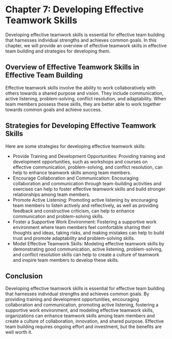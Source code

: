 Chapter 7: Developing Effective Teamwork Skills
===============================================

Developing effective teamwork skills is essential for effective team building that harnesses individual strengths and achieves common goals. In this chapter, we will provide an overview of effective teamwork skills in effective team building and strategies for developing them.

Overview of Effective Teamwork Skills in Effective Team Building
----------------------------------------------------------------

Effective teamwork skills involve the ability to work collaboratively with others towards a shared purpose and vision. They include communication, active listening, problem-solving, conflict resolution, and adaptability. When team members possess these skills, they are better able to work together towards common goals and achieve success.

Strategies for Developing Effective Teamwork Skills
---------------------------------------------------

Here are some strategies for developing effective teamwork skills:

* Provide Training and Development Opportunities: Providing training and development opportunities, such as workshops and courses on effective communication, problem-solving, and conflict resolution, can help to enhance teamwork skills among team members.
* Encourage Collaboration and Communication: Encouraging collaboration and communication through team-building activities and exercises can help to foster effective teamwork skills and build stronger relationships among team members.
* Promote Active Listening: Promoting active listening by encouraging team members to listen actively and reflectively, as well as providing feedback and constructive criticism, can help to enhance communication and problem-solving skills.
* Foster a Supportive Work Environment: Fostering a supportive work environment where team members feel comfortable sharing their thoughts and ideas, taking risks, and making mistakes can help to build trust and promote adaptability and problem-solving skills.
* Model Effective Teamwork Skills: Modeling effective teamwork skills by demonstrating good communication, active listening, problem-solving, and conflict resolution skills can help to create a culture of teamwork and inspire team members to develop these skills.

Conclusion
----------

Developing effective teamwork skills is essential for effective team building that harnesses individual strengths and achieves common goals. By providing training and development opportunities, encouraging collaboration and communication, promoting active listening, fostering a supportive work environment, and modeling effective teamwork skills, organizations can enhance teamwork skills among team members and create a culture of collaboration, innovation, and shared purpose. Effective team building requires ongoing effort and investment, but the benefits are well worth it.
